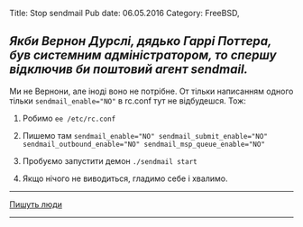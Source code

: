 Title: Stop sendmail
Pub date: 06.05.2016
Category: FreeBSD, 

_Якби Вернон Дурслі, дядько Гаррі Поттера, був системним адміністратором, то спершу відключив би поштовий агент sendmail._
-----


Ми не Вернони, але іноді воно не потрібне.
От тільки написанням одного тільки `sendmail_enable="NO"` в rc.conf тут не відбудешся.
Тож:
1. Робимо
`ee /etc/rc.conf`

2. Пишемо там
`sendmail_enable="NO"
sendmail_submit_enable="NO"
sendmail_outbound_enable="NO"
sendmail_msp_queue_enable="NO"`

3. Пробуємо запустити демон
`./sendmail start`

4. Якщо нічого не виводиться, гладимо себе і хвалимо.

-----

<a href="https://guruway.wordpress.com/2010/03/11/freebsd-%D0%BE%D1%82%D0%BA%D0%BB%D1%8E%D1%87%D0%B5%D0%BD%D0%B8%D0%B5-sendmail/">Пишуть люди</a>

-----

